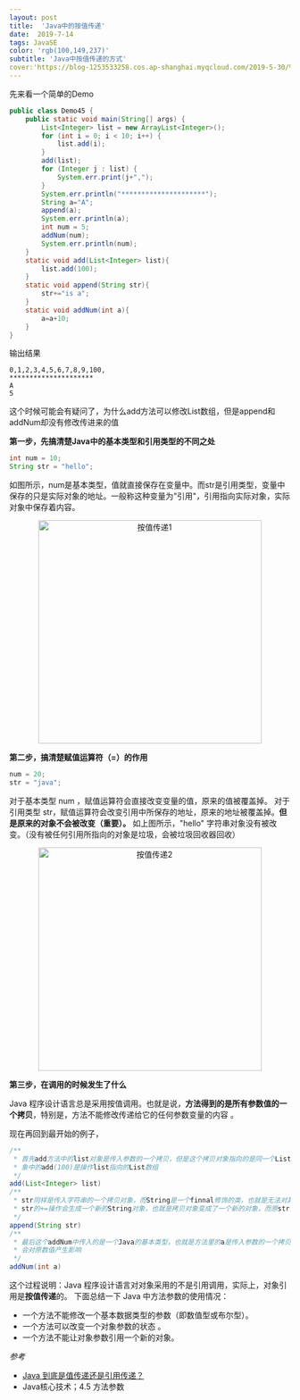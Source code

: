 ```yaml
---
layout: post
title:  'Java中的按值传递'
date:  2019-7-14
tags: JavaSE 
color: 'rgb(100,149,237)'
subtitle: 'Java中按值传递的方式'
cover:'https://blog-1253533258.cos.ap-shanghai.myqcloud.com/2019-5-30/%E5%80%BC%E4%BC%A0%E9%80%921.jpg'
---
```


先来看一个简单的Demo

```java
public class Demo45 {
    public static void main(String[] args) {
        List<Integer> list = new ArrayList<Integer>();
        for (int i = 0; i < 10; i++) {
            list.add(i);
        }
        add(list);
        for (Integer j : list) {
            System.err.print(j+",");
        }
        System.err.println("*********************");
        String a="A";
        append(a);
        System.err.println(a);
        int num = 5;
        addNum(num);
        System.err.println(num);
    }
    static void add(List<Integer> list){
        list.add(100);
    }
    static void append(String str){
        str+="is a";
    }
    static void addNum(int a){
        a=a+10;
    }
}
```

输出结果

```
0,1,2,3,4,5,6,7,8,9,100,
*********************
A
5
```

这个时候可能会有疑问了，为什么add方法可以修改List数组，但是append和addNum却没有修改传进来的值

**第一步，先搞清楚Java中的基本类型和引用类型的不同之处**

```java
int num = 10;
String str = "hello";
```

如图所示，num是基本类型，值就直接保存在变量中。而str是引用类型，变量中保存的只是实际对象的地址。一般称这种变量为"引用"，引用指向实际对象，实际对象中保存着内容。

<div  align="center">    
 <img src="https://blog-1253533258.cos.ap-shanghai.myqcloud.com/2019-5-30/%E5%80%BC%E4%BC%A0%E9%80%921.jpg" width = "400"  alt="按值传递1" align=center />
</div>

**第二步，搞清楚赋值运算符（=）的作用**

```java
num = 20;
str = "java";
```

对于基本类型 num ，赋值运算符会直接改变变量的值，原来的值被覆盖掉。
对于引用类型 str，赋值运算符会改变引用中所保存的地址，原来的地址被覆盖掉。**但是原来的对象不会被改变（重要）。**
如上图所示，"hello" 字符串对象没有被改变。（没有被任何引用所指向的对象是垃圾，会被垃圾回收器回收）

<div  align="center">    
 <img src="https://blog-1253533258.cos.ap-shanghai.myqcloud.com/2019-5-30/%E5%80%BC%E4%BC%A0%E9%80%922.jpg" width = "400"  alt="按值传递2" align=center />
</div>

**第三步，在调用的时候发生了什么**

Java 程序设计语言总是采用按值调用。也就是说，**方法得到的是所有参数值的一个拷贝**，特别是，方法不能修改传递给它的任何参数变量的内容 。

现在再回到最开始的例子，

```java
/**
 * 首先add方法中的list对象是传入参数的一个拷贝，但是这个拷贝对象指向的是同一个List，所以这个拷
 * 象中的add(100)是操作list指向的List数组
 */
add(List<Integer> list)
/**
 * str同样是传入字符串的一个拷贝对象，而String是一个finnal修饰的类，也就是无法对其进行修改，所以
 * str的+=操作会生成一个新的String对象，也就是拷贝对象变成了一个新的对象，而原str并未发生改变
 */
append(String str)
/**
 * 最后这个addNum中传入的是一个Java的基本类型，也就是方法里的a是传入参数的一个拷贝，对a进行操作不
 * 会对原数值产生影响
 */
addNum(int a)
```

这个过程说明：Java 程序设计语言对对象采用的不是引用调用，实际上，对象引用是**按值传递**的。
下面总结一下 Java 中方法参数的使用情况：

- 一个方法不能修改一个基本数据类型的参数（即数值型或布尔型）。
- 一个方法可以改变一个对象参数的状态 。
- 一个方法不能让对象参数引用一个新的对象。

*参考*

- [Java 到底是值传递还是引用传递？](https://www.zhihu.com/question/31203609)
- Java核心技术；4.5 方法参数